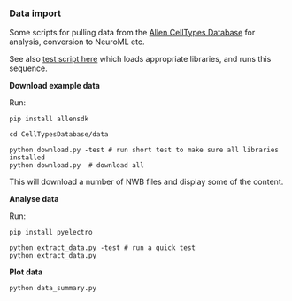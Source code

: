 
### Data import

Some scripts for pulling data from the [Allen CellTypes Database](http://celltypes.brain-map.org/) for analysis, conversion to NeuroML etc.

See also [test script here](https://github.com/OpenSourceBrain/AllenInstituteNeuroML/blob/master/.github/workflows/non-omv.yml) which loads appropriate libraries, and runs this sequence.

**Download example data**

Run:

    pip install allensdk

    cd CellTypesDatabase/data
    
    python download.py -test # run short test to make sure all libraries installed
    python download.py  # download all

This will download a number of NWB files and display some of the content.


**Analyse data**

Run:

    pip install pyelectro

    python extract_data.py -test # run a quick test
    python extract_data.py


**Plot data**

    python data_summary.py
